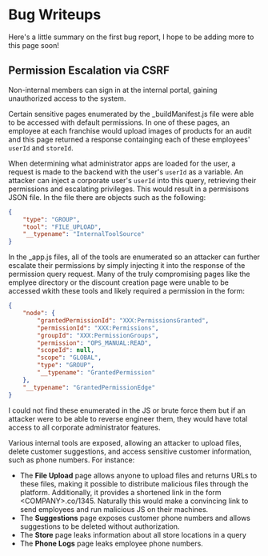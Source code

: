 # Bug Writeups

Here's a little summary on the first bug report, I hope to be adding more to this page soon!

## Permission Escalation via CSRF
Non-internal members can sign in at the internal portal, gaining unauthorized access to the system.


Certain sensitive pages enumerated by the _buildManifest.js file were able to be accessed with default permissions. In one of these pages, an employee at each franchise would upload images of products for an audit and this page returned a response containging each of these employees' `userId` and `storeId`.

When determining what administrator apps are loaded for the user, a request is made to the backend with the user's `userId` as a variable. An attacker can inject a corporate user's `userId` into this query, retrieving their permissions and escalating privileges. This would result in a permisisons JSON file. In the file there are objects such as the following:

```json
{
    "type": "GROUP",
    "tool": "FILE_UPLOAD",
    "__typename": "InternalToolSource"
}
```

In the _app.js files, all of the tools are enumerated so an attacker can further escalate their permissions by simply injecting it into the response of the permission query request. Many of the truly compromising pages like the emplyee directory or the discount creation page were unable to be accessed wkith these tools and likely required a permission in the form:

```json
{
    "node": {
        "grantedPermissionId": "XXX:PermissionsGranted",
        "permissionId": "XXX:Permissions",
        "groupId": "XXX:PermissionGroups",
        "permission": "OPS_MANUAL:READ",
        "scopeId": null,
        "scope": "GLOBAL",
        "type": "GROUP",
        "__typename": "GrantedPermission"
    },
    "__typename": "GrantedPermissionEdge"
}
```

I could not find these enumerated in the JS or brute force them but if an attacker were to be able to reverse engineer them, they would have total access to all corporate administrator features.

Various internal tools are exposed, allowing an attacker to upload files, delete customer suggestions, and access sensitive customer information, such as phone numbers. For instance:
- The **File Upload** page allows anyone to upload files and returns URLs to these files, making it possible to distribute malicious files through the platform. Additionally, it provides a shortened link in the form \<COMPANY\>.co/1345. Naturally this would make a convincing link to send employees and run malicious JS on their machines.
- The **Suggestions** page exposes customer phone numbers and allows suggestions to be deleted without authorization.
- The **Store** page leaks information about all store locations in a query
- The **Phone Logs** page leaks employee phone numbers.
